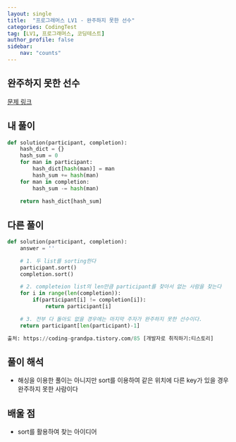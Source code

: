 ```yaml
---
layout: single
title:  "프로그래머스 LV1 - 완주하지 못한 선수"
categories: CodingTest
tag: [LV1, 프로그래머스, 코딩테스트]
author_profile: false
sidebar: 
    nav: "counts"
---
```


## 완주하지 못한 선수

[문제 링크](https://school.programmers.co.kr/learn/courses/30/lessons/42576)

## 내 풀이
```python
def solution(participant, completion):
    hash_dict = {}
    hash_sum = 0
    for man in participant:
        hash_dict[hash(man)] = man
        hash_sum += hash(man)
    for man in completion:
        hash_sum -= hash(man)
        
    return hash_dict[hash_sum]
```

## 다른 풀이
```python
def solution(participant, completion):
    answer = ''

    # 1. 두 list를 sorting한다
    participant.sort()
    completion.sort()

    # 2. completeion list의 len만큼 participant를 찾아서 없는 사람을 찾는다
    for i in range(len(completion)):
        if(participant[i] != completion[i]):
            return participant[i]

    # 3. 전부 다 돌아도 없을 경우에는 마지막 주자가 완주하지 못한 선수이다.
    return participant[len(participant)-1]

출처: https://coding-grandpa.tistory.com/85 [개발자로 취직하기:티스토리]
```

## 풀이 해석
- 해싱을 이용한 풀이는 아니지만 sort를 이용하여
같은 위치에 다른 key가 있을 경우 완주하지 못한 사람이다

## 배울 점
- sort를 활용하여 찾는 아이디어


